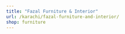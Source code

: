 ```yaml
---
title: "Fazal Furniture & Interior"
url: /karachi/fazal-furniture-and-interior/
shop: furniture
---
```

